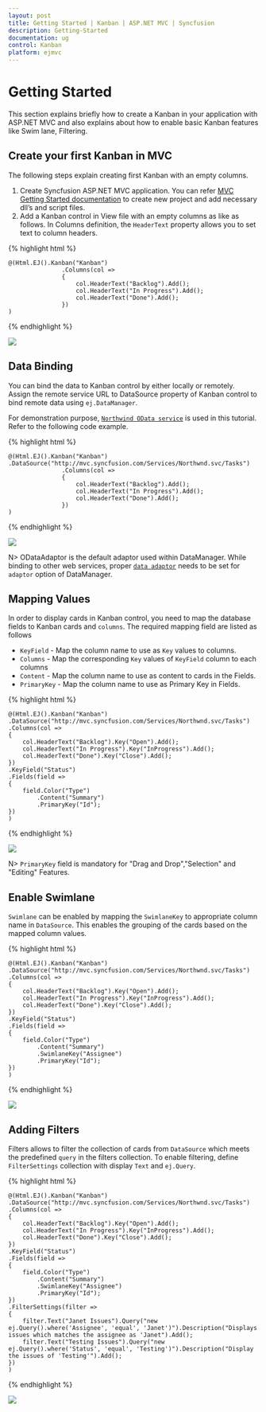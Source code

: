 ```yaml
---
layout: post
title: Getting Started | Kanban | ASP.NET MVC | Syncfusion
description: Getting-Started
documentation: ug
control: Kanban
platform: ejmvc
---
```


# Getting Started

This section explains briefly how to create a Kanban in your application with ASP.NET MVC and also explains about how to enable basic Kanban features like Swim lane, Filtering.

## Create your first Kanban in MVC

The following steps explain creating first Kanban with an empty columns.

1.	Create Syncfusion ASP.NET MVC application. You can refer  [MVC Getting Started documentation](http://help.syncfusion.com/aspnetmvc/getting-started) to create new project and add necessary dll’s and script files.
2.	Add a Kanban control in View file with an empty columns as like as follows. In Columns definition, the `HeaderText` property allows you to set text to column headers.

{% highlight html %}

    @(Html.EJ().Kanban("Kanban")
                   .Columns(col =>
                   {
                       col.HeaderText("Backlog").Add();
                       col.HeaderText("In Progress").Add();
                       col.HeaderText("Done").Add();
                   })
    ) 

{% endhighlight %}

![](Getting_Started_images/Getting_Started_img1.png)

## Data Binding

You can bind the data to Kanban control by either locally or remotely. Assign the remote service URL to DataSource property of Kanban control to bind remote data using `ej.DataManager`.

For demonstration purpose, [`Northwind OData service`](http://mvc.syncfusion.com/Services/Northwnd.svc/) is used in this tutorial. Refer to the following code example.

{% highlight html %}

    @(Html.EJ().Kanban("Kanban")
    .DataSource("http://mvc.syncfusion.com/Services/Northwnd.svc/Tasks")
                   .Columns(col =>
                   {
                       col.HeaderText("Backlog").Add();
                       col.HeaderText("In Progress").Add();
                       col.HeaderText("Done").Add();
                   })
    )

{% endhighlight %}

![](Getting_Started_images/Getting_Started_img2.png)

N>  ODataAdaptor is the default adaptor used within DataManager. While binding to other web services, proper [`data adaptor`](http://help.syncfusion.com/aspnetmvc/datamanager/data-adaptors) needs to be set for `adaptor` option of DataManager.

## Mapping Values

In order to display cards in Kanban control, you need to map the database fields to Kanban cards and `columns`. The required mapping field are listed as follows

*  `KeyField` - Map the column name to use as `Key` values to columns.
*  `Columns` -  Map the corresponding `Key` values of `KeyField` column to each columns
*  `Content` - Map the column name to use as content to cards in the Fields.
*  `PrimaryKey` - Map the column name to use as Primary Key in Fields.

{% highlight html %}

    @(Html.EJ().Kanban("Kanban")
    .DataSource("http://mvc.syncfusion.com/Services/Northwnd.svc/Tasks")
    .Columns(col =>
    {
        col.HeaderText("Backlog").Key("Open").Add();
        col.HeaderText("In Progress").Key("InProgress").Add();
        col.HeaderText("Done").Key("Close").Add();
    })
    .KeyField("Status")
    .Fields(field =>
    {
        field.Color("Type")
            .Content("Summary")
            .PrimaryKey("Id");
    })
    )

{% endhighlight %} 

![](Getting_Started_images/Getting_Started_img3.png)

N> `PrimaryKey` field is mandatory for "Drag and Drop","Selection" and "Editing" Features.

## Enable Swimlane

`Swimlane` can be enabled by mapping the `SwimlaneKey` to appropriate column name in `DataSource`. This enables the grouping of the cards based on the mapped column values.

{% highlight html %}

    @(Html.EJ().Kanban("Kanban")
    .DataSource("http://mvc.syncfusion.com/Services/Northwnd.svc/Tasks")
    .Columns(col =>
    {
        col.HeaderText("Backlog").Key("Open").Add();
        col.HeaderText("In Progress").Key("InProgress").Add();
        col.HeaderText("Done").Key("Close").Add();
    })
    .KeyField("Status")
    .Fields(field =>
    {
        field.Color("Type")
            .Content("Summary")
            .SwimlaneKey("Assignee")
            .PrimaryKey("Id");
    })
    )

{% endhighlight %} 

![](Getting_Started_images/Getting_Started_img4.png)

## Adding Filters

Filters allows to filter the collection of cards from `DataSource` which meets the predefined `query` in the filters collection. To enable filtering, define `FilterSettings` collection with display `Text` and `ej.Query`.
 
{% highlight html %}

    @(Html.EJ().Kanban("Kanban")
    .DataSource("http://mvc.syncfusion.com/Services/Northwnd.svc/Tasks")
    .Columns(col =>
    {
        col.HeaderText("Backlog").Key("Open").Add();
        col.HeaderText("In Progress").Key("InProgress").Add();
        col.HeaderText("Done").Key("Close").Add();
    })
    .KeyField("Status")
    .Fields(field =>
    {
        field.Color("Type")
            .Content("Summary")
            .SwimlaneKey("Assignee")
            .PrimaryKey("Id");
    })
    .FilterSettings(filter =>
    {
        filter.Text("Janet Issues").Query("new ej.Query().where('Assignee', 'equal', 'Janet')").Description("Displays issues which matches the assignee as 'Janet").Add();
        filter.Text("Testing Issues").Query("new ej.Query().where('Status', 'equal', 'Testing')").Description("Display the issues of 'Testing'").Add();
    })
    )

{% endhighlight %} 

![](Getting_Started_images/Getting_Started_img5.png)
